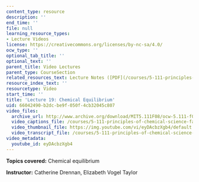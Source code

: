 ```yaml
---
content_type: resource
description: ''
end_time: ''
file: null
learning_resource_types:
- Lecture Videos
license: https://creativecommons.org/licenses/by-nc-sa/4.0/
ocw_type: ''
optional_tab_title: ''
optional_text: ''
parent_title: Video Lectures
parent_type: CourseSection
related_resources_text: Lecture Notes ([PDF](/courses/5-111-principles-of-chemical-science-fall-2008/resources/lecnotes19))
resource_index_text: ''
resourcetype: Video
start_time: ''
title: 'Lecture 19: Chemical Equilibrium'
uid: 66042490-b2dc-be9f-050f-4cb32045c807
video_files:
  archive_url: http://www.archive.org/download/MIT5.111F08/ocw-5.111-f08-lec19_300k.mp4
  video_captions_file: /courses/5-111-principles-of-chemical-science-fall-2008/7be93fc429045a2f9237b1971f078eda_eyDAcbzXgb4.vtt
  video_thumbnail_file: https://img.youtube.com/vi/eyDAcbzXgb4/default.jpg
  video_transcript_file: /courses/5-111-principles-of-chemical-science-fall-2008/dc8533ec83838c9ff255743c278dc54f_eyDAcbzXgb4.pdf
video_metadata:
  youtube_id: eyDAcbzXgb4
---
```


**Topics covered:** Chemical equilibrium

**Instructor:** Catherine Drennan, Elizabeth Vogel Taylor

